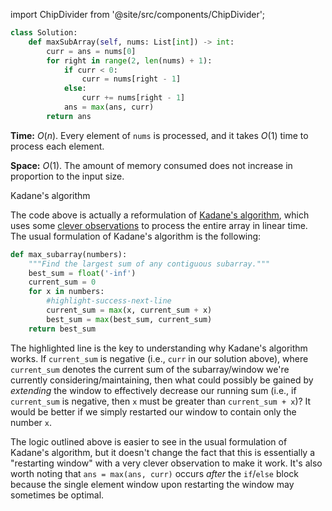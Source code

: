 import ChipDivider from '@site/src/components/ChipDivider';

```python
class Solution:
    def maxSubArray(self, nums: List[int]) -> int:
        curr = ans = nums[0]
        for right in range(2, len(nums) + 1):
            if curr < 0:
                curr = nums[right - 1]
            else:
                curr += nums[right - 1]
            ans = max(ans, curr)
        return ans
```

**Time:** $O(n)$. Every element of `nums` is processed, and it takes $O(1)$ time to process each element.

**Space:** $O(1)$. The amount of memory consumed does not increase in proportion to the input size.

<ChipDivider>Kadane's algorithm</ChipDivider> 

The code above is actually a reformulation of [Kadane's algorithm](https://en.wikipedia.org/wiki/Maximum_subarray_problem#Kadane's_algorithm), which uses some [clever observations](#kadane) to process the entire array in linear time. The usual formulation of Kadane's algorithm is the following:

```python
def max_subarray(numbers):
    """Find the largest sum of any contiguous subarray."""
    best_sum = float('-inf')
    current_sum = 0
    for x in numbers:
        #highlight-success-next-line
        current_sum = max(x, current_sum + x)
        best_sum = max(best_sum, current_sum)
    return best_sum
```

The highlighted line is the key to understanding why Kadane's algorithm works. If `current_sum` is negative (i.e., `curr` in our solution above), where `current_sum` denotes the current sum of the subarray/window we're currently considering/maintaining, then what could possibly be gained by *extending* the window to effectively decrease our running sum (i.e., if `current_sum` is negative, then `x` must be greater than `current_sum + x`)? It would be better if we simply restarted our window to contain only the number `x`.

The logic outlined above is easier to see in the usual formulation of Kadane's algorithm, but it doesn't change the fact that this is essentially a "restarting window" with a very clever observation to make it work. It's also worth noting that `ans = max(ans, curr)` occurs *after* the `if`/`else` block because the single element window upon restarting the window may sometimes be optimal.
